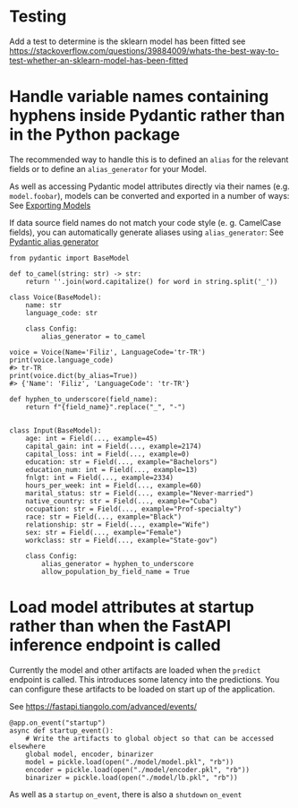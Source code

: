 # Testing
Add a test to determine is the sklearn model has been fitted see https://stackoverflow.com/questions/39884009/whats-the-best-way-to-test-whether-an-sklearn-model-has-been-fitted





# Handle variable names containing  hyphens inside Pydantic rather than in the Python package

The recommended way to handle this is to defined an `alias` for the relevant fields or to define an `alias_generator` for your Model. 

As well as accessing Pydantic model attributes directly via their names (e.g. `model.foobar`), models can be converted and exported in a number of ways: See [Exporting Models](https://pydantic-docs.helpmanual.io/usage/exporting_models/)

If data source field names do not match your code style (e. g. CamelCase fields), you can automatically generate aliases using `alias_generator`: See [Pydantic alias generator](https://docs.pydantic.dev/usage/model_config/#alias-generator)

```
from pydantic import BaseModel

def to_camel(string: str) -> str:
    return ''.join(word.capitalize() for word in string.split('_'))

class Voice(BaseModel):
    name: str
    language_code: str

    class Config:
        alias_generator = to_camel

voice = Voice(Name='Filiz', LanguageCode='tr-TR')
print(voice.language_code)
#> tr-TR
print(voice.dict(by_alias=True))
#> {'Name': 'Filiz', 'LanguageCode': 'tr-TR'}
```

```
def hyphen_to_underscore(field_name):
    return f"{field_name}".replace("_", "-")


class Input(BaseModel):
    age: int = Field(..., example=45)
    capital_gain: int = Field(..., example=2174)
    capital_loss: int = Field(..., example=0)
    education: str = Field(..., example="Bachelors")
    education_num: int = Field(..., example=13)
    fnlgt: int = Field(..., example=2334)
    hours_per_week: int = Field(..., example=60)
    marital_status: str = Field(..., example="Never-married")
    native_country: str = Field(..., example="Cuba")
    occupation: str = Field(..., example="Prof-specialty")
    race: str = Field(..., example="Black")
    relationship: str = Field(..., example="Wife")
    sex: str = Field(..., example="Female")
    workclass: str = Field(..., example="State-gov")

    class Config:
        alias_generator = hyphen_to_underscore
        allow_population_by_field_name = True
```



# Load model attributes at startup rather than when the FastAPI inference endpoint is called

Currently the model and other artifacts are loaded when the `predict` endpoint is called. This introduces some latency into the predictions. You can configure these artifacts to be loaded on start up of the  application.

See https://fastapi.tiangolo.com/advanced/events/

```
@app.on_event("startup")
async def startup_event(): 
	# Write the artifacts to global object so that can be accessed elsewhere 
    global model, encoder, binarizer
    model = pickle.load(open("./model/model.pkl", "rb"))
    encoder = pickle.load(open("./model/encoder.pkl", "rb"))
    binarizer = pickle.load(open("./model/lb.pkl", "rb"))
```



As well as a `startup` `on_event`, there is also a  `shutdown` `on_event`
